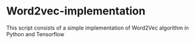 # Word2vec-implementation

This script consists of a simple implementation of Word2Vec algorithm in Python and Tensorflow
